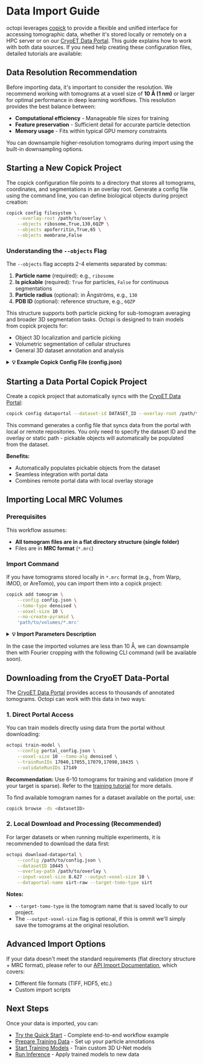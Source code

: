# Data Import Guide

octopi leverages [copick](https://github.com/copick/copick) to provide a flexible and unified interface for accessing tomographic data, whether it's stored locally or remotely on a HPC server or on our [CryoET Data Portal](https://cryoetdataportal.czscience.com). This guide explains how to work with both data sources. If you need help creating these configuration files, detailed tutorials are available:

## Data Resolution Recommendation

Before importing data, it's important to consider the resolution. We recommend working with tomograms at a voxel size of **10 Å (1 nm)** or larger for optimal performance in deep learning workflows. This resolution provides the best balance between:

- **Computational efficiency** - Manageable file sizes for training
- **Feature preservation** - Sufficient detail for accurate particle detection
- **Memory usage** - Fits within typical GPU memory constraints

You can downsample higher-resolution tomograms during import using the built-in downsampling options.

## Starting a New Copick Project

The copick configuration file points to a directory that stores all tomograms, coordinates, and segmentations in an overlay root. Generate a config file using the command line, you can define biological objects during project creation:

```bash
copick config filesystem \
    --overlay-root /path/to/overlay \
    --objects ribosome,True,130,6QZP \
    --objects apoferritin,True,65 \
    --objects membrane,False
```

### Understanding the `--objects` Flag

The `--objects` flag accepts 2-4 elements separated by commas:

1. **Particle name** (required): e.g., `ribosome`
2. **Is pickable** (required): `True` for particles, `False` for continuous segmentations
3. **Particle radius** (optional): in Ångströms, e.g., `130`
4. **PDB ID** (optional): reference structure, e.g., `6QZP`

This structure supports both particle picking for sub-tomogram averaging and broader 3D segmentation tasks. Octopi is designed to train models from copick projects for:

- Object 3D localization and particle picking
- Volumetric segmentation of cellular structures
- General 3D dataset annotation and analysis

<details markdown="1">
<summary><strong>💡 Example Copick Config File (config.json) </strong></summary>

The resulting `config.json` file would look like this: 

```bash
{
    "name": "test",
    "description": "A test project description.",
    "version": "1.0.0",

    "pickable_objects": [
        {
            "name": "ribosome",
            "is_particle": true,
            "pdb_id": "7P6Z",
            "label": 1,
            "color": [0, 255, 0, 255],
            "radius": 150,
            "map_threshold": 0.037

        },
        {
            "name": "membrane",
            "is_particle": false,
            "label": 2,
            "color": [0, 0, 0, 255]
        }
    ],

    "overlay_root": "local:///path/to/overlay",
    "overlay_fs_args": {
        "auto_mkdir": true
    },

    "static_root": "local:///path/to/static",
    "static_fs_args": {
        "auto_mkdir": true
    }   
}
```

**Directory Structure:**

- **Overlay root:** Writable directory where new results can be added, modified, or deleted
- **Static root:** Read-only directory that never gets manipulated (frozen data)

**Path Types:**

- **Local paths:** `local:///path/to/directory`
- **Remote paths:** `ssh://server/path/to/directory`

The `copick config filesystem` command assumes local paths, but you can edit the config file to specify remote locations.

</details>

## Starting a Data Portal Copick Project 

Create a copick project that automatically syncs with the [CryoET Data Portal](https://cryoetdataportal.czscience.com): 

```bash
copick config dataportal --dataset-id DATASET_ID --overlay-root /path/to/overlay
```

This command generates a config file that syncs data from the portal with local or remote repositories. You only need to specify the dataset ID and the overlay or static path - pickable objects will automatically be populated from the dataset.

**Benefits:**

- Automatically populates pickable objects from the dataset
- Seamless integration with portal data
- Combines remote portal data with local overlay storage

## Importing Local MRC Volumes

### Prerequisites

This workflow assumes:

- **All tomogram files are in a flat directory structure (single folder)**
- Files are in **MRC format** (`*.mrc`)

### Import Command

If you have tomograms stored locally in `*.mrc` format (e.g., from Warp, IMOD, or AreTomo), you can import them into a copick project:

```bash
copick add tomogram \
    --config config.json \
    --tomo-type denoised \
    --voxel-size 10 \
    --no-create-pyramid \
    'path/to/volumes/*.mrc'
```

<details markdown="1">
<summary><strong>💡 Import Parameters Description </strong></summary>

### Parameter Descriptions

| Parameter | Description | Example |
|-----------|-------------|---------|
| `--config` | Path to copick config file | `config.json` |
| `--tomo-type` | Name for the tomogram type in your copick project | `denoised`, `wbp`, `raw` |
| `--voxel-size` | Voxel size of the tomograms (in Ångströms) | `10` (for 10Å data) |
| `--no-create-pyramid` | Skip pyramid generation for faster import | (flag, no value) |
| `'path/to/volumes/*.mrc'` | Path to your MRC file(s) - supports wildcards | `'data/*.mrc'` |

</details>

In the case the imported volumes are less than 10 Å, we can downsample then with Fourier cropping with the following CLI command (will be available soon).

## Downloading from the CryoET Data-Portal

The [CryoET Data Portal](https://cryoetdataportal.czscience.com) provides access to thousands of annotated tomograms. Octopi can work with this data in two ways:

### 1. Direct Portal Access

You can train models directly using data from the portal without downloading:

```bash
octopi train-model \
    --config portal_config.json \
    --voxel-size 10 --tomo-alg denoised \
    --trainRunIDs 17040,17055,17079,17098,10435 \
    --validateRunIDs 17149
```

**Recommendation:** Use 6-10 tomograms for training and validation (more if your target is sparse). Refer to the [training tutorial](../user-guide/training-basics.md) for more details.

To find available tomogram names for a dataset available on the portal, use:

```bash
copick browse -ds <datasetID>
```

### 2. Local Download and Processing (Recommended)

For larger datasets or when running multiple experiments, it is recommended to download the data first:

```bash
octopi download-dataportal \
    --config /path/to/config.json \
    --datasetID 10445 \
    --overlay-path /path/to/overlay \
    --input-voxel-size 8.627 --output-voxel-size 10 \
    --dataportal-name sirt-raw --target-tomo-type sirt
```
**Notes:**

- `--target-tomo-type` is the tomogram name that is saved locally to our project.
- The `--output-voxel-size` flag is optional, if this is ommit we'll simply save the tomograms at the original resolution.

## Advanced Import Options

If your data doesn't meet the standard requirements (flat directory structure + MRC format), please refer to our [API Import Documentation](../api/importing-volumes.md), which covers:

- Different file formats (TIFF, HDF5, etc.)
- Custom import scripts

## Next Steps

Once your data is imported, you can:

- [Try the Quick Start](quickstart.md) - Complete end-to-end workflow example
- [Prepare Training Data](../user-guide/labels.md) - Set up your particle annotations
- [Start Training Models](../user-guide/training.md) - Train custom 3D U-Net models
- [Run Inference](../user-guide/inference.md) - Apply trained models to new data